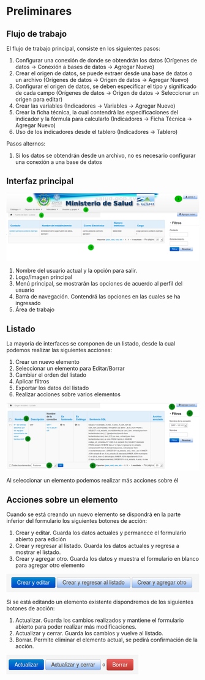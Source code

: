 # Preliminares

## Flujo de trabajo
El flujo de trabajo principal, consiste en los siguientes pasos:

1. Configurar una conexión de donde se obtendrán los datos (Orígenes de datos -> Conexión a bases de datos -> Agregar Nuevo)
1. Crear el origen de datos, se puede extraer desde una base de datos o un archivo (Orígenes de datos -> Origen de datos -> Agregar Nuevo)
1. Configurar el origen de datos, se deben especificar el tipo y significado de cada campo (Orígenes de datos -> Origen de datos -> Seleccionar un origen para editar)
1. Crear las variables (Indicadores -> Variables -> Agregar Nuevo)
1. Crear la ficha técnica, la cual contendrá las especificaciones del indicador y la fórmula para calcularlo (Indicadores -> Ficha Técnica -> Agregar Nuevo)
1. Uso de los indicadores desde el tablero (Indicadores -> Tablero)

Pasos alternos:

1. Si los datos se obtendrán desde un archivo, no es necesario configurar una conexión a una base de datos

## Interfaz principal
![Interfaz Principal](images/area_principal.png)

1. Nombre del usuario actual y la opción para salir.
1. Logo/Imagen principal
1. Menú principal, se mostrarán las opciones de acuerdo al perfil del usuario
1. Barra de navegación. Contendrá las opciones en las cuales se ha ingresado
1. Área de trabajo

## Listado
La mayoría de interfaces se componen de un listado, desde la cual podemos realizar las siguientes acciones:

1. Crear un nuevo elemento
1. Seleccionar un elemento para Editar/Borrar
1. Cambiar el orden del listado
1. Aplicar filtros
1. Exportar los datos del listado
1. Realizar acciones sobre varios elementos


![Configuración del origen de datos](images/listado.png)

Al seleccionar un elemento podemos realizar más acciones sobre él

## Acciones sobre un elemento
Cuando se está creando un nuevo elemento se dispondrá en la parte inferior del formulario los siguientes botones de acción:

1. Crear y editar. Guarda los datos actuales y permanece el formulario abierto para edición
1. Crear y regresar al listado. Guarda los datos actuales y regresa a mostrar el listado.
1. Crear y agregar otro. Guarda los datos y muestra el formulario en blanco para agregar otro elemento

![Crear - Acciones](images/botones_crear.png)


Si se está editando un elemento existente dispondremos de los siguientes botones de acción:

1. Actualizar. Guarda los cambios realizados y mantiene el formulario abierto para poder realizar más modificaciones.
1. Actualizar y cerrar. Guarda los cambios y vuelve al listado.
1. Borrar. Permite eliminar el elemento actual, se pedirá confirmación de la acción.

![Editar - Acciones](images/botones_editar.png)

